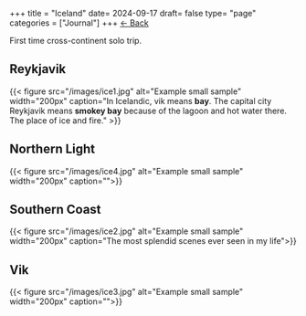 +++
title = "Iceland"
date= 2024-09-17
draft= false
type= "page"
categories = ["Journal"]
+++
[← Back](/journals/euro)

First time cross-continent solo trip.
## **Reykjavik**

{{< figure src="/images/ice1.jpg" alt="Example small sample" width="200px" caption="In Icelandic, vik means **bay**. The capital city Reykjavik means **smokey bay** because of the lagoon and hot water there. The place of ice and fire." >}}

## **Northern Light**
{{< figure src="/images/ice4.jpg" alt="Example small sample" width="200px" caption="">}}

## **Southern Coast**
{{< figure src="/images/ice2.jpg" alt="Example small sample" width="200px" caption="The most splendid scenes ever seen in my life">}}

## **Vik**

{{< figure src="/images/ice3.jpg" alt="Example small sample" width="200px" caption="">}}